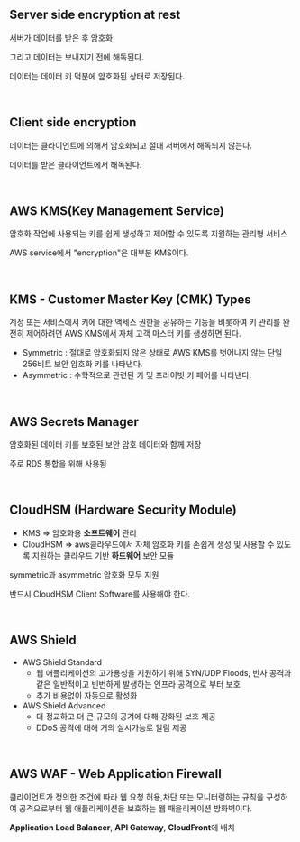 ## Server side encryption at rest

서버가 데이터를 받은 후 암호화

그리고 데이터는 보내지기 전에 해독된다.

데이터는 데이터 키 덕분에 암호화된 상태로 저장된다.

<br>

## Client side encryption

데이터는 클라이언트에 의해서 암호화되고 절대 서버에서 해독되지 않는다.

데이터를 받은 클라이언트에서 해독된다.

<br>

## AWS KMS(Key Management Service)

암호화 작업에 사용되는 키를 쉽게 생성하고 제어할 수 있도록 지원하는 관리형 서비스

AWS service에서 "encryption"은 대부분 KMS이다.

<br>

## KMS - Customer Master Key (CMK) Types

계정 또는 서비스에서 키에 대한 액세스 권한을 공유하는 기능을 비롯하여 키 관리를 완전히 제어하려면 AWS KMS에서 자체 고객 마스터 키를 생성하면 된다.

+ Symmetric : 절대로 암호화되지 않은 상태로 AWS KMS를 벗어나지 않는 단일 256비트 보안 암호화 키를 나타낸다.
+ Asymmetric : 수학적으로 관련된 키 및 프라이빗 키 페어를 나타낸다.

<br>

## AWS Secrets Manager

암호화된 데이터 키를 보호된 보안 암호 데이터와 함께 저장

주로 RDS 통합을 위해 사용됨

<br>

## CloudHSM (Hardware Security Module)

+ KMS => 암호화용 **소프트웨어** 관리
+ CloudHSM => aws클라우드에서 자체 암호화 키를 손쉽게 생성 및 사용할 수 있도록 지원하는 클라우드 기반 **하드웨어** 보안 모듈

symmetric과 asymmetric 암호화 모두 지원

반드시 CloudHSM Client Software를 사용해야 한다.

<br>

 ## AWS Shield

+ AWS Shield Standard
  + 웹 애플리케이션의 고가용성을 지원하기 위해 SYN/UDP Floods, 반사 공격과 같은 일반적이고 빈번하게 발생하는 인프라 공격으로 부터 보호
  + 추가 비용없이 자동으로 활성화
+ AWS Shield Advanced
  + 더 정교하고 더 큰 규모의 공겨에 대해 강화된 보호 제공
  + DDoS 공격에 대해 거의 실시가능로 알림 제공

<br>

## AWS WAF - Web Application Firewall

클라이언트가 정의한 조건에 따라 웹 요청 허용,차단 또는 모니터링하는 규칙을 구성하여 공격으로부터 웹 애플리케이션을 보호하는 웹 패을리케이션 방화벽이다.

**Application Load Balancer**, **API Gateway**, **CloudFront**에 배치

<br>







